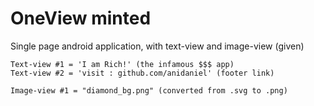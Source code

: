 # OneView minted

Single page android application,
    with text-view and image-view (given)
    
    Text-view #1 = 'I am Rich!' (the infamous $$$ app)
    Text-view #2 = 'visit : github.com/anidaniel' (footer link)
    
    Image-view #1 = "diamond_bg.png" (converted from .svg to .png)
